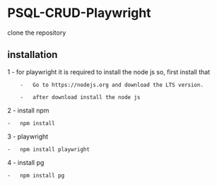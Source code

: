# PSQL-CRUD-Playwright

 clone the repository

## installation

1 - for playwright it is required to install the node js so, first install that

        -   Go to https://nodejs.org and download the LTS version.

        -   after download install the node js

2   -   install npm

    -   npm install

3   -   playwright

    -   npm install playwright

4   -   install pg

    -   npm install pg